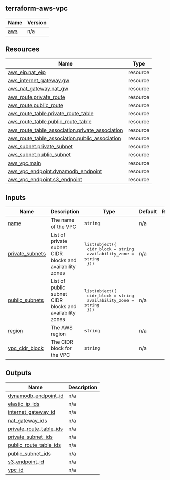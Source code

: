 ## terraform-aws-vpc

| Name | Version |
|------|---------|
| <a name="provider_aws"></a> [aws](#provider\_aws) | n/a |

## Resources

| Name | Type |
|------|------|
| [aws_eip.nat_eip](https://registry.terraform.io/providers/hashicorp/aws/latest/docs/resources/eip) | resource |
| [aws_internet_gateway.gw](https://registry.terraform.io/providers/hashicorp/aws/latest/docs/resources/internet_gateway) | resource |
| [aws_nat_gateway.nat_gw](https://registry.terraform.io/providers/hashicorp/aws/latest/docs/resources/nat_gateway) | resource |
| [aws_route.private_route](https://registry.terraform.io/providers/hashicorp/aws/latest/docs/resources/route) | resource |
| [aws_route.public_route](https://registry.terraform.io/providers/hashicorp/aws/latest/docs/resources/route) | resource |
| [aws_route_table.private_route_table](https://registry.terraform.io/providers/hashicorp/aws/latest/docs/resources/route_table) | resource |
| [aws_route_table.public_route_table](https://registry.terraform.io/providers/hashicorp/aws/latest/docs/resources/route_table) | resource |
| [aws_route_table_association.private_association](https://registry.terraform.io/providers/hashicorp/aws/latest/docs/resources/route_table_association) | resource |
| [aws_route_table_association.public_association](https://registry.terraform.io/providers/hashicorp/aws/latest/docs/resources/route_table_association) | resource |
| [aws_subnet.private_subnet](https://registry.terraform.io/providers/hashicorp/aws/latest/docs/resources/subnet) | resource |
| [aws_subnet.public_subnet](https://registry.terraform.io/providers/hashicorp/aws/latest/docs/resources/subnet) | resource |
| [aws_vpc.main](https://registry.terraform.io/providers/hashicorp/aws/latest/docs/resources/vpc) | resource |
| [aws_vpc_endpoint.dynamodb_endpoint](https://registry.terraform.io/providers/hashicorp/aws/latest/docs/resources/vpc_endpoint) | resource |
| [aws_vpc_endpoint.s3_endpoint](https://registry.terraform.io/providers/hashicorp/aws/latest/docs/resources/vpc_endpoint) | resource |

## Inputs

| Name | Description | Type | Default | Required |
|------|-------------|------|---------|:--------:|
| <a name="input_name"></a> [name](#input\_name) | The name of the VPC | `string` | n/a | yes |
| <a name="input_private_subnets"></a> [private\_subnets](#input\_private\_subnets) | List of private subnet CIDR blocks and availability zones | <pre>list(object({<br>    cidr_block        = string<br>    availability_zone = string<br>  }))</pre> | n/a | yes |
| <a name="input_public_subnets"></a> [public\_subnets](#input\_public\_subnets) | List of public subnet CIDR blocks and availability zones | <pre>list(object({<br>    cidr_block        = string<br>    availability_zone = string<br>  }))</pre> | n/a | yes |
| <a name="input_region"></a> [region](#input\_region) | The AWS region | `string` | n/a | yes |
| <a name="input_vpc_cidr_block"></a> [vpc\_cidr\_block](#input\_vpc\_cidr\_block) | The CIDR block for the VPC | `string` | n/a | yes |

## Outputs

| Name | Description |
|------|-------------|
| <a name="output_dynamodb_endpoint_id"></a> [dynamodb\_endpoint\_id](#output\_dynamodb\_endpoint\_id) | n/a |
| <a name="output_elastic_ip_ids"></a> [elastic\_ip\_ids](#output\_elastic\_ip\_ids) | n/a |
| <a name="output_internet_gateway_id"></a> [internet\_gateway\_id](#output\_internet\_gateway\_id) | n/a |
| <a name="output_nat_gateway_ids"></a> [nat\_gateway\_ids](#output\_nat\_gateway\_ids) | n/a |
| <a name="output_private_route_table_ids"></a> [private\_route\_table\_ids](#output\_private\_route\_table\_ids) | n/a |
| <a name="output_private_subnet_ids"></a> [private\_subnet\_ids](#output\_private\_subnet\_ids) | n/a |
| <a name="output_public_route_table_ids"></a> [public\_route\_table\_ids](#output\_public\_route\_table\_ids) | n/a |
| <a name="output_public_subnet_ids"></a> [public\_subnet\_ids](#output\_public\_subnet\_ids) | n/a |
| <a name="output_s3_endpoint_id"></a> [s3\_endpoint\_id](#output\_s3\_endpoint\_id) | n/a |
| <a name="output_vpc_id"></a> [vpc\_id](#output\_vpc\_id) | n/a |
